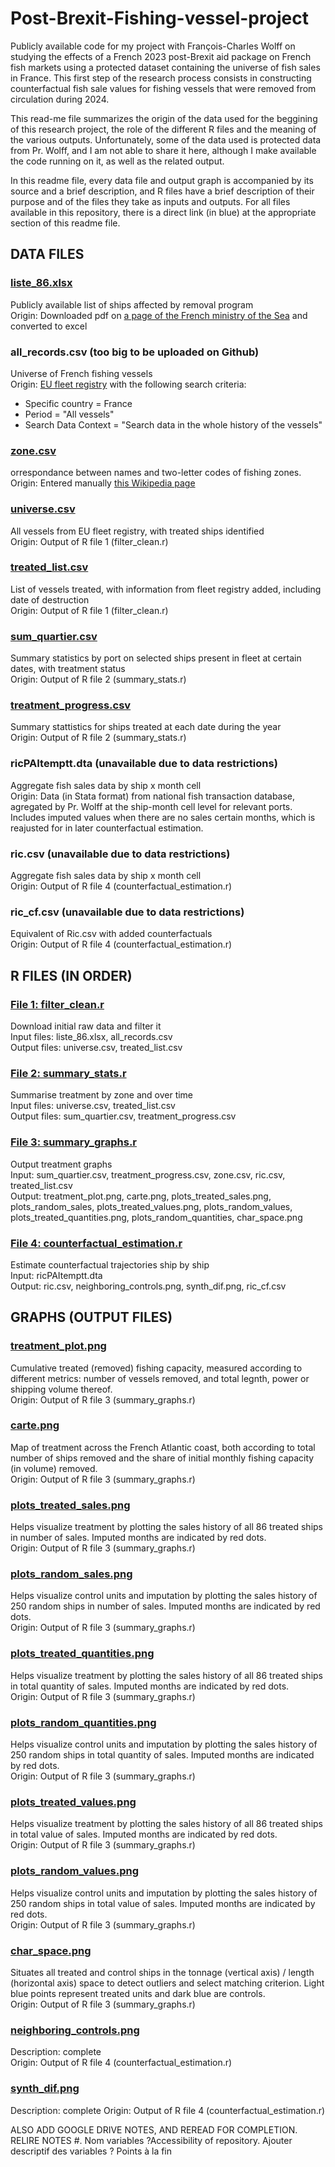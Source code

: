 # Post-Brexit-Fishing-vessel-project

Publicly available code for my project with François-Charles Wolff on studying  the effects of a French 2023 post-Brexit aid package on French fish markets using a protected dataset containing the universe of fish sales in France. This first step of the research process consists in constructing counterfactual fish sale values for fishing vessels that were removed from circulation during 2024.

This read-me file summarizes the origin of the data used for the beggining of this research project, the role of the different R files and the meaning of the various outputs. Unfortunately, some of the data used is protected data from Pr. Wolff, and I am not able to share it here, although I make available the code running on it, as well as the related output.

In this readme file, every data file and output graph is accompanied by its source and a brief description, and R files have a brief description of their purpose and of the files they take as inputs and outputs. For all files available in this repository, there is a direct link (in blue) at the appropriate section of this readme file.

## DATA FILES

### [liste_86.xlsx](liste_86.xlsx)
Publicly available list of ships affected by removal program  
Origin: Downloaded pdf on [a page of the French ministry of the Sea](https://www.mer.gouv.fr/sites/default/files/2023-12/Liste%20des%20b%C3%A9n%C3%A9ficiaires%20finaux%20PAI%20-%2086%20navires-3.pdf) and converted to excel

### all_records.csv (too big to be uploaded on Github)
Universe of French fishing vessels  
Origin: [EU fleet registry](https://webgate.ec.europa.eu/fleet-europa/search_en) with the following search criteria:
- Specific country = France
- Period = "All vessels"
- Search Data Context = "Search data in the whole history of the vessels"

### [zone.csv](zone.csv)
orrespondance between names and two-letter codes of fishing zones.  
Origin: Entered manually [this Wikipedia page](https://fr.wikipedia.org/wiki/Liste_des_quartiers_d%27immatriculation_des_navires_en_France) 

### [universe.csv](universe.csv)
All vessels from EU fleet registry, with treated ships identified  
Origin: Output of R file 1 (filter_clean.r)

### [treated_list.csv](treated_list.csv)
List of vessels treated, with information from fleet registry added, including date of destruction  
Origin: Output of R file 1 (filter_clean.r)

### [sum_quartier.csv](sum_quartier.csv)
Summary statistics by port on selected ships present in fleet at certain dates, with treatment status  
Origin: Output of R file 2 (summary_stats.r)

### [treatment_progress.csv](treatment_progress.csv)
Summary stattistics for ships treated at each date during the year  
Origin: Output of R file 2 (summary_stats.r)

### ricPAItemptt.dta (unavailable due to data restrictions)
Aggregate fish sales data by ship x month cell  
Origin: Data (in Stata format) from national fish transaction database, agregated by Pr. Wolff at the ship-month cell level for relevant ports. Includes imputed values when there are no sales certain months, which is reajusted for in later counterfactual estimation.

### ric.csv (unavailable due to data restrictions)
Aggregate fish sales data by ship x month cell  
Origin: Output of R file 4 (counterfactual_estimation.r)

### ric_cf.csv (unavailable due to data restrictions)
Equivalent of Ric.csv with added counterfactuals  
Origin: Output of R file 4 (counterfactual_estimation.r)

## R FILES (IN ORDER)

###  [File 1: filter_clean.r](filter_clean.R)
Download initial raw data and filter it  
Input files: liste_86.xlsx, all_records.csv  
Output files: universe.csv, treated_list.csv  

### [File 2: summary_stats.r](summary_stats.R)
Summarise treatment by zone and over time  
Input files: universe.csv, treated_list.csv  
Output files: sum_quartier.csv, treatment_progress.csv  

### [File 3: summary_graphs.r](summary_graphs.r)
Output treatment graphs  
Input: sum_quartier.csv, treatment_progress.csv, zone.csv, ric.csv, treated_list.csv  
Output: treatment_plot.png, carte.png, plots_treated_sales.png, plots_random_sales, plots_treated_values.png, plots_random_values, plots_treated_quantities.png, plots_random_quantities, char_space.png  

### [File 4: counterfactual_estimation.r](counterfactual_estimation.R)
Estimate counterfactual trajectories ship by ship  
Input: ricPAItemptt.dta  
Output: ric.csv, neighboring_controls.png, synth_dif.png, ric_cf.csv  

## GRAPHS (OUTPUT FILES)

### [treatment_plot.png](treatment_plot.png)
Cumulative treated (removed) fishing capacity, measured according to different metrics: number of vessels removed, and total legnth, power or shipping volume thereof.  
Origin: Output of R file 3 (summary_graphs.r)

### [carte.png](carte.png)
Map of treatment across the French Atlantic coast, both according to total number of ships removed and the share of initial monthly fishing capacity (in volume) removed.  
Origin: Output of R file 3 (summary_graphs.r)

### [plots_treated_sales.png](plots_treated_sales.png)
Helps visualize treatment by plotting the sales history of all 86 treated ships in number of sales. Imputed months are indicated by red dots.   
Origin: Output of R file 3 (summary_graphs.r)

### [plots_random_sales.png](plots_random_sales.png)
Helps visualize control units and imputation by plotting the sales history of 250 random ships in number of sales. Imputed months are indicated by red dots.   
Origin: Output of R file 3 (summary_graphs.r)

### [plots_treated_quantities.png](plots_treated_quantities.png)
Helps visualize treatment by plotting the sales history of all 86 treated ships in total quantity of sales. Imputed months are indicated by red dots.   
Origin: Output of R file 3 (summary_graphs.r)

### [plots_random_quantities.png](plots_random_quantities.png)
Helps visualize control units and imputation by plotting the sales history of 250 random ships in total quantity of sales. Imputed months are indicated by red dots.   
Origin: Output of R file 3 (summary_graphs.r)

### [plots_treated_values.png](plots_treated_values.png)
Helps visualize treatment by plotting the sales history of all 86 treated ships in total value of sales. Imputed months are indicated by red dots.   
Origin: Output of R file 3 (summary_graphs.r)

### [plots_random_values.png](plots_random_values.png)
Helps visualize control units and imputation by plotting the sales history of 250 random ships in total value of sales. Imputed months are indicated by red dots.   
Origin: Output of R file 3 (summary_graphs.r)

### [char_space.png](char_space.png)
Situates all treated and control ships in the tonnage (vertical axis) / length (horizontal axis) space to detect outliers and select matching criterion. Light blue points represent treated units and dark blue are controls.  
Origin: Output of R file 3 (summary_graphs.r)

### [neighboring_controls.png](neighboring_controls.png)
Description: complete  
Origin: Output of R file 4 (counterfactual_estimation.r)

### [synth_dif.png](synth_dif.png)
Description: complete
Origin: Output of R file 4 (counterfactual_estimation.r)

ALSO ADD GOOGLE DRIVE NOTES, AND REREAD FOR COMPLETION. RELIRE NOTES #. Nom variables ?Accessibility of repository. Ajouter descriptif des variables ? Points à la fin
